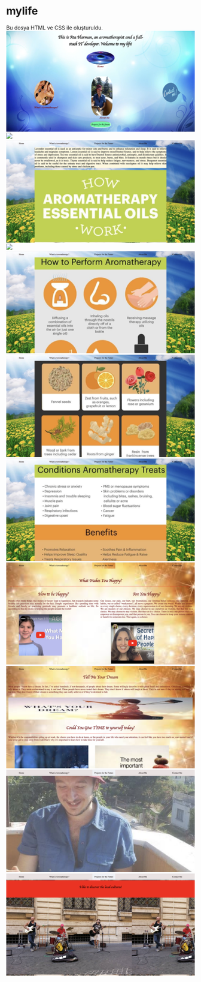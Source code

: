 # mylife
Bu dosya HTML ve CSS ile oluşturuldu.
![](github-ss/1.png)
![](github-ss/2.png)
![](github-ss/3.png)
![](github-ss/4.png)
![](github-ss/5.png)
![](github-ss/6.png)
![](github-ss/7.png)
![](github-ss/8.png)
![](github-ss/9.png)
![](github-ss/10.png)
![](github-ss/11.png)
